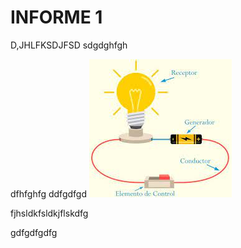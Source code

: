 # INFORME 1
D,JHLFKSDJFSD
sdgdghfgh


dfhfghfg
ddfgdfgd
![Image text](https://github.com/doalulema/borador1/blob/main/descarga.jpeg)


fjhsldkfsldkjflskdfg


gdfgdfgdfg
